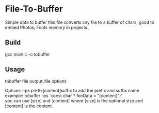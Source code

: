 # File-To-Buffer
<p>Simple data to buffer this file converts any file to a buffer of chars, good to embed Photos, Fonts memory in projects.,</p>


<h2>Build</h2>
gcc main.c -o tobuffer
<h2>Usage</h2>
tobuffer file output_file options


Options:
  -ps prefix[content]suffix  to add the prefix and suffix name example: tobuffer -ps 'const char * fonData = "[content]";'<br>
  you can use [size] and [content] where [size] is the optional size and [content] is the content.

